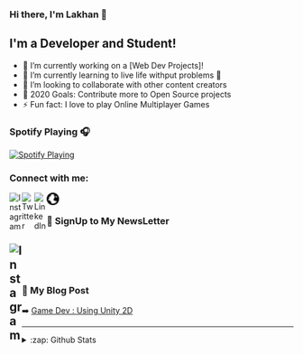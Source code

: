 ### Hi there, I'm Lakhan 👋


## I'm a  Developer and Student!

- 🔭 I’m currently working on a [Web Dev Projects]!
- 🌱 I’m currently learning to live life withput problems 🤣
- 👯 I’m looking to collaborate with other content creators
- 🥅 2020 Goals: Contribute more to Open Source projects
- ⚡ Fun fact: I love to play Online Multiplayer Games

### Spotify Playing 🎧
[<img src="https://now-playing-codestackr.vercel.app/api/spotify-playing" alt=" Spotify Playing" width="350" />](https://open.spotify.com/track/0zzVTGyRrWpQu8Fr28NRAv?si=CSuWUSw1T-ySIfXiBJGpPQ)

### Connect with me:
[<img align="left" alt=" Instagram" width="22px" src="https://cdn.jsdelivr.net/npm/simple-icons@v3/icons/instagram.svg" />][instagram]
[<img align="left" alt="Twitter" width="22px" src="https://cdn.jsdelivr.net/npm/simple-icons@v3/icons/twitter.svg" />][twitter]
[<img align="left" alt="LinkedIn" width="22px" src="https://cdn.jsdelivr.net/npm/simple-icons@v3/icons/linkedin.svg" />][linkedin]
[<img align="left" alt="no alternative" width="22px" src="https://raw.githubusercontent.com/iconic/open-iconic/master/svg/globe.svg" />][website]

<br />

### 📰 SignUp to My NewsLetter
[<img align="left" alt=" Instagram" width="22px" src="https://img.icons8.com/nolan/2x/news.png" />][newsletter]
<br>
<br>
---

### 📕 My Blog Post

<!-- BLOG-POST-LIST:START -->
➡️ [Game Dev : Using Unity 2D](https://deploy-preview-47--learnturtle.netlify.app/articles/game/game-dev-with-unity/)

<!-- BLOG-POST-LIST:END -->

 
---


<details>
  <summary>:zap: Github Stats</summary>

  <img align="left" alt="EpicStarBoy's Github Stats" src="https://github-readme-stats.codestackr.vercel.app/api?username=LakhanKumawat&show_icons=true&hide_border=true" />

</details>

[website]: https://lakhankumawat.github.io/MY3RDWEBPAGE/
[twitter]: https://twitter.com/KNKUMWT1
[instagram]: https://www.instagram.com/_.lakhan.__/
[linkedin]: https://www.linkedin.com/in/lakhan-kumawat-7414391a2/?lipi=urn%3Ali%3Apage%3Ad_flagship3_feed%3B64Eho2C7RZuT2SxDPwg0DA%3D%3D
[newsletter]:https://damp-peak-39956.herokuapp.com/
